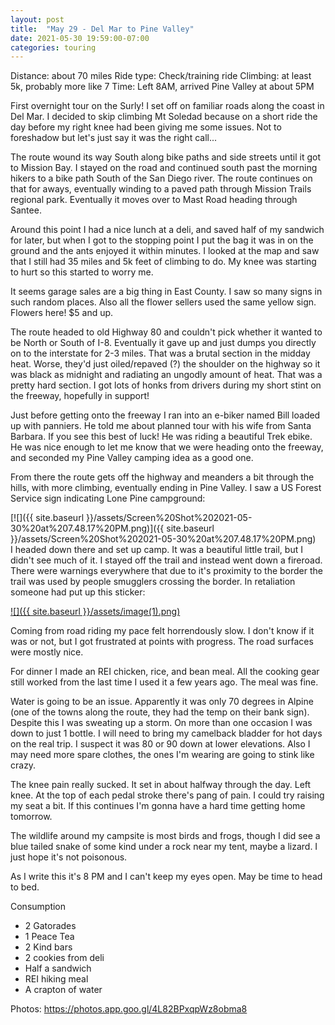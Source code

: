 ```yaml
---
layout: post
title:  "May 29 - Del Mar to Pine Valley"
date: 2021-05-30 19:59:00-07:00
categories: touring
---
```

Distance: about 70 miles
Ride type: Check/training ride
Climbing: at least 5k, probably more like 7
Time: Left 8AM, arrived Pine Valley at about 5PM

First overnight tour on the Surly! I set off on familiar roads along the coast in Del Mar. I decided to skip climbing Mt Soledad because on a short ride the day before my right knee had been giving me some issues. Not to foreshadow but let's just say it was the right call...

  


The route wound its way South along bike paths and side streets until it got to Mission Bay. I stayed on the road and continued south past the morning hikers to a bike path South of the San Diego river. The route continues on that for aways, eventually winding to a paved path through Mission Trails regional park. Eventually it moves over to Mast Road heading through Santee.

  
Around this point I had a nice lunch at a deli, and saved half of my sandwich for later, but when I got to the stopping point I put the bag it was in on the ground and the ants enjoyed it within minutes. I looked at the map and saw that I still had 35 miles and 5k feet of climbing to do. My knee was starting to hurt so this started to worry me.

  


It seems garage sales are a big thing in East County. I saw so many signs in such random places. Also all the flower sellers used the same yellow sign. Flowers here! $5 and up.

  


The route headed to old Highway 80 and couldn't pick whether it wanted to be North or South of I-8. Eventually it gave up and just dumps you directly on to the interstate for 2-3 miles. That was a brutal section in the midday heat. Worse, they'd just oiled/repaved (?) the shoulder on the highway so it was black as midnight and radiating an ungodly amount of heat. That was a pretty hard section. I got lots of honks from drivers during my short stint on the freeway, hopefully in support!

  


Just before getting onto the freeway I ran into an e-biker named Bill loaded up with panniers. He told me about planned tour with his wife from Santa Barbara. If you see this best of luck! He was riding a beautiful Trek ebike. He was nice enough to let me know that we were heading onto the freeway, and seconded my Pine Valley camping idea as a good one.

  


From there the route gets off the highway and meanders a bit through the hills, with more climbing, eventually ending in Pine Valley. I saw a US Forest Service sign indicating Lone Pine campground:

[![]({{ site.baseurl }}/assets/Screen%20Shot%202021-05-30%20at%207.48.17%20PM.png)]({{ site.baseurl }}/assets/Screen%20Shot%202021-05-30%20at%207.48.17%20PM.png)  
I headed down there and set up camp. It was a beautiful little trail, but I didn't see much of it. I stayed off the trail and instead went down a fireroad. There were warnings everywhere that due to it's proximity to the border the trail was used by people smugglers crossing the border. In retaliation someone had put up this sticker:

[![]({{ site.baseurl }}/assets/image(1).png)](https://crimethinc.com/stickers/immigrants-welcome)  
  
Coming from road riding my pace felt horrendously slow. I don't know if it was or not, but I got frustrated at points with progress. The road surfaces were mostly nice.

  


For dinner I made an REI chicken, rice, and bean meal. All the cooking gear still worked from the last time I used it a few years ago. The meal was fine. 

  
Water is going to be an issue. Apparently it was only 70 degrees in Alpine (one of the towns along the route, they had the temp on their bank sign). Despite this I was sweating up a storm. On more than one occasion I was down to just 1 bottle. I will need to bring my camelback bladder for hot days on the real trip. I suspect it was 80 or 90 down at lower elevations. Also I may need more spare clothes, the ones I'm wearing are going to stink like crazy. 

  
The knee pain really sucked. It set in about halfway through the day. Left knee. At the top of each pedal stroke there's pang of pain. I could try raising my seat a bit. If this continues I'm gonna have a hard time getting home tomorrow. 

  


The wildlife around my campsite is most birds and frogs, though I did see a blue tailed snake of some kind under a rock near my tent, maybe a lizard. I just hope it's not poisonous. 

  
As I write this it's 8 PM and I can't keep my eyes open. May be time to head to bed. 

  
Consumption

* 2 Gatorades
* 1 Peace Tea
* 2 Kind bars
* 2 cookies from deli
* Half a sandwich
* REI hiking meal
* A crapton of water

  


Photos: <https://photos.app.goo.gl/4L82BPxqpWz8obma8>

  


  

